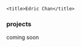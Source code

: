 <!DOCTYPE html PUBLIC "-//W3C//DTD HTML 4.01 Transitional//EN" "http://www.w3.org/TR/html401"
<html><head><meta http-equiv="Content-Type" content="text/html; charset=utf-8">
    <title>Edric Chan</title>
  </head>
  
  <body>
    
  <h3>projects</h3>
  coming soon

  
</body></html>
